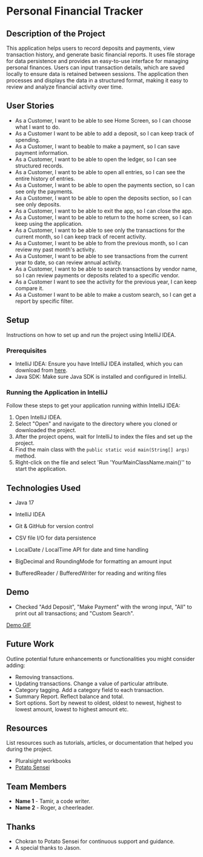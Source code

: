 # Personal Financial Tracker

## Description of the Project

This application helps users to record deposits and payments, view transaction history, and generate basic financial reports. It uses file storage for data persistence and provides an easy-to-use interface for managing personal finances. Users can input transaction details, which are saved locally to ensure data is retained between sessions. The application then processes and displays the data in a structured format, making it easy to review and analyze financial activity over time.

## User Stories


- As a Customer, I want to  be able to see Home Screen, so I can choose what I want to do.
- As a Customer I want to be able to add a deposit, so I can keep track of spending.
- As a Customer, I want to beable to make a payment, so I can save payment information.
- As a Customer, I want to be able to open the ledger, so I can see structured records.
- As a Customer, I want to be able to open all entries, so I can see the entire history of entries.
- As a Customer, I want to be able to open the payments section, so I can see only the payments.
- As a Customer, I want to be able to open the deposits section, so I can see only deposits. 
- As a Customer, I want to be able to exit the app, so I can close the app. 
- As a Customer, I want to be able to return to the home screen, so I can keep using the application.
- As a Customer, I want to be able to see only the transactions for the current month, so I can keep track of recent activity.
- As a Customer, I want to be able to from the previous month, so I can review my past month's activity.
- As a Customer, I want to be able to see transactions from the current year to date, so can review annual activity.
- As a Customer, I want to be able to search transactions by vendor name, so I can review payments or deposits related to a specific vendor. 
- As a Customer I want to see the activity for the previous year, I can keep compare it.
- As a Customer I want to be able to make a custom search, so I can get a report by specific filter.

## Setup

Instructions on how to set up and run the project using IntelliJ IDEA.

### Prerequisites

- IntelliJ IDEA: Ensure you have IntelliJ IDEA installed, which you can download from [here](https://www.jetbrains.com/idea/download/).
- Java SDK: Make sure Java SDK is installed and configured in IntelliJ.

### Running the Application in IntelliJ

Follow these steps to get your application running within IntelliJ IDEA:

1. Open IntelliJ IDEA.
2. Select "Open" and navigate to the directory where you cloned or downloaded the project.
3. After the project opens, wait for IntelliJ to index the files and set up the project.
4. Find the main class with the `public static void main(String[] args)` method.
5. Right-click on the file and select 'Run 'YourMainClassName.main()'' to start the application.

## Technologies Used

- Java 17

- IntelliJ IDEA

- Git & GitHub for version control

- CSV file I/O for data persistence

- LocalDate / LocalTime API for date and time handling

- BigDecimal and RoundingMode for formatting an amount input

- BufferedReader / BufferedWriter for reading and writing files

## Demo

- Checked "Add Deposit", "Make Payment" with the wrong input, "All" to print out all transactions; and "Custom Search".

[Demo GIF](demo%20gif.gif)

## Future Work

Outline potential future enhancements or functionalities you might consider adding:

- Removing transactions.
- Updating transactions. Change a value of particular attribute.
- Category tagging. Add a category field to each transaction.
- Summary Report. Reflect balance and total. 
- Sort options. Sort by newest to oldest, oldest to newest, highest to lowest amount, lowest to highest amount etc.


## Resources

List resources such as tutorials, articles, or documentation that helped you during the project.

- Pluralsight workbooks
- [Potato Sensei](https://chatgpt.com/g/g-681d378b0c90819197b16e49abe384ec-potato-sensei)

## Team Members

- **Name 1** - Tamir, a code writer.
- **Name 2** - Roger, a cheerleader.

## Thanks

- Chokran to Potato Sensei for continuous support and guidance.
- A special thanks to Jason.
